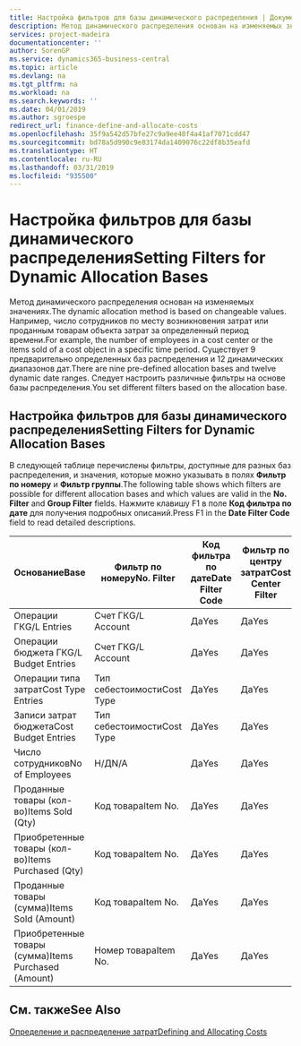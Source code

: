 ```yaml
---
title: Настройка фильтров для базы динамического распределения | Документы Майкрософт
description: Метод динамического распределения основан на изменяемых значениях. Например, число сотрудников по месту возникновения затрат или проданным товарам объекта затрат за определенный период времени. Существует 9 предварительно определенных баз распределения и 12 динамических диапазонов дат. Следует настроить различные фильтры на основе базы распределения.
services: project-madeira
documentationcenter: ''
author: SorenGP
ms.service: dynamics365-business-central
ms.topic: article
ms.devlang: na
ms.tgt_pltfrm: na
ms.workload: na
ms.search.keywords: ''
ms.date: 04/01/2019
ms.author: sgroespe
redirect_url: finance-define-and-allocate-costs
ms.openlocfilehash: 35f9a542d57bfe27c9a9ee48f4a41af7071cdd47
ms.sourcegitcommit: bd78a5d990c9e83174da1409076c22df8b35eafd
ms.translationtype: HT
ms.contentlocale: ru-RU
ms.lasthandoff: 03/31/2019
ms.locfileid: "935500"
---
```

# <a name="setting-filters-for-dynamic-allocation-bases"></a><span data-ttu-id="9190c-106">Настройка фильтров для базы динамического распределения</span><span class="sxs-lookup"><span data-stu-id="9190c-106">Setting Filters for Dynamic Allocation Bases</span></span>
<span data-ttu-id="9190c-107">Метод динамического распределения основан на изменяемых значениях.</span><span class="sxs-lookup"><span data-stu-id="9190c-107">The dynamic allocation method is based on changeable values.</span></span> <span data-ttu-id="9190c-108">Например, число сотрудников по месту возникновения затрат или проданным товарам объекта затрат за определенный период времени.</span><span class="sxs-lookup"><span data-stu-id="9190c-108">For example, the number of employees in a cost center or the items sold of a cost object in a specific time period.</span></span> <span data-ttu-id="9190c-109">Существует 9 предварительно определенных баз распределения и 12 динамических диапазонов дат.</span><span class="sxs-lookup"><span data-stu-id="9190c-109">There are nine pre-defined allocation bases and twelve dynamic date ranges.</span></span> <span data-ttu-id="9190c-110">Следует настроить различные фильтры на основе базы распределения.</span><span class="sxs-lookup"><span data-stu-id="9190c-110">You set different filters based on the allocation base.</span></span>  

## <a name="setting-filters-for-dynamic-allocation-bases"></a><span data-ttu-id="9190c-111">Настройка фильтров для базы динамического распределения</span><span class="sxs-lookup"><span data-stu-id="9190c-111">Setting Filters for Dynamic Allocation Bases</span></span>  
 <span data-ttu-id="9190c-112">В следующей таблице перечислены фильтры, доступные для разных баз распределения, и значения, которые можно указывать в полях **Фильтр по номеру** и **Фильтр группы**.</span><span class="sxs-lookup"><span data-stu-id="9190c-112">The following table shows which filters are possible for different allocation bases and which values are valid in the **No. Filter** and **Group Filter** fields.</span></span> <span data-ttu-id="9190c-113">Нажмите клавишу F1 в поле **Код фильтра по дате** для получения подробных описаний.</span><span class="sxs-lookup"><span data-stu-id="9190c-113">Press F1 in the **Date Filter Code** field to read detailed descriptions.</span></span>  

|<span data-ttu-id="9190c-114">**Основание**</span><span class="sxs-lookup"><span data-stu-id="9190c-114">**Base**</span></span>|<span data-ttu-id="9190c-115">**Фильтр по номеру**</span><span class="sxs-lookup"><span data-stu-id="9190c-115">**No. Filter**</span></span>|<span data-ttu-id="9190c-116">**Код фильтра по дате**</span><span class="sxs-lookup"><span data-stu-id="9190c-116">**Date Filter Code**</span></span>|<span data-ttu-id="9190c-117">**Фильтр по центру затрат**</span><span class="sxs-lookup"><span data-stu-id="9190c-117">**Cost Center Filter**</span></span>|<span data-ttu-id="9190c-118">**Фильтр по объекту затрат**</span><span class="sxs-lookup"><span data-stu-id="9190c-118">**Cost Object Filter**</span></span>|<span data-ttu-id="9190c-119">**Фильтр группы**</span><span class="sxs-lookup"><span data-stu-id="9190c-119">**Group Filter**</span></span>|  
|--------------|----------------------------------------|----------------------------------------------|------------------------------------------------|------------------------------------------------|------------------------------------------|  
|<span data-ttu-id="9190c-120">Операции ГК</span><span class="sxs-lookup"><span data-stu-id="9190c-120">G/L Entries</span></span>|<span data-ttu-id="9190c-121">Счет ГК</span><span class="sxs-lookup"><span data-stu-id="9190c-121">G/L Account</span></span>|<span data-ttu-id="9190c-122">Да</span><span class="sxs-lookup"><span data-stu-id="9190c-122">Yes</span></span>|<span data-ttu-id="9190c-123">Да</span><span class="sxs-lookup"><span data-stu-id="9190c-123">Yes</span></span>|<span data-ttu-id="9190c-124">Да</span><span class="sxs-lookup"><span data-stu-id="9190c-124">Yes</span></span>|<span data-ttu-id="9190c-125">Н/Д</span><span class="sxs-lookup"><span data-stu-id="9190c-125">N/A</span></span>|  
|<span data-ttu-id="9190c-126">Операции бюджета ГК</span><span class="sxs-lookup"><span data-stu-id="9190c-126">G/L Budget Entries</span></span>|<span data-ttu-id="9190c-127">Счет ГК</span><span class="sxs-lookup"><span data-stu-id="9190c-127">G/L Account</span></span>|<span data-ttu-id="9190c-128">Да</span><span class="sxs-lookup"><span data-stu-id="9190c-128">Yes</span></span>|<span data-ttu-id="9190c-129">Да</span><span class="sxs-lookup"><span data-stu-id="9190c-129">Yes</span></span>|<span data-ttu-id="9190c-130">Да</span><span class="sxs-lookup"><span data-stu-id="9190c-130">Yes</span></span>|<span data-ttu-id="9190c-131">Название бюджета ГК</span><span class="sxs-lookup"><span data-stu-id="9190c-131">G/L Budget Name</span></span>|  
|<span data-ttu-id="9190c-132">Операции типа затрат</span><span class="sxs-lookup"><span data-stu-id="9190c-132">Cost Type Entries</span></span>|<span data-ttu-id="9190c-133">Тип себестоимости</span><span class="sxs-lookup"><span data-stu-id="9190c-133">Cost Type</span></span>|<span data-ttu-id="9190c-134">Да</span><span class="sxs-lookup"><span data-stu-id="9190c-134">Yes</span></span>|<span data-ttu-id="9190c-135">Да</span><span class="sxs-lookup"><span data-stu-id="9190c-135">Yes</span></span>|<span data-ttu-id="9190c-136">Да</span><span class="sxs-lookup"><span data-stu-id="9190c-136">Yes</span></span>|<span data-ttu-id="9190c-137">Н/Д</span><span class="sxs-lookup"><span data-stu-id="9190c-137">N/A</span></span>|  
|<span data-ttu-id="9190c-138">Записи затрат бюджета</span><span class="sxs-lookup"><span data-stu-id="9190c-138">Cost Budget Entries</span></span>|<span data-ttu-id="9190c-139">Тип себестоимости</span><span class="sxs-lookup"><span data-stu-id="9190c-139">Cost Type</span></span>|<span data-ttu-id="9190c-140">Да</span><span class="sxs-lookup"><span data-stu-id="9190c-140">Yes</span></span>|<span data-ttu-id="9190c-141">Да</span><span class="sxs-lookup"><span data-stu-id="9190c-141">Yes</span></span>|<span data-ttu-id="9190c-142">Да</span><span class="sxs-lookup"><span data-stu-id="9190c-142">Yes</span></span>|<span data-ttu-id="9190c-143">Название бюджета</span><span class="sxs-lookup"><span data-stu-id="9190c-143">Budget Name</span></span>|  
|<span data-ttu-id="9190c-144">Число сотрудников</span><span class="sxs-lookup"><span data-stu-id="9190c-144">No of Employees</span></span>|<span data-ttu-id="9190c-145">Н/Д</span><span class="sxs-lookup"><span data-stu-id="9190c-145">N/A</span></span>|<span data-ttu-id="9190c-146">Да</span><span class="sxs-lookup"><span data-stu-id="9190c-146">Yes</span></span>|<span data-ttu-id="9190c-147">Да</span><span class="sxs-lookup"><span data-stu-id="9190c-147">Yes</span></span>|<span data-ttu-id="9190c-148">Да</span><span class="sxs-lookup"><span data-stu-id="9190c-148">Yes</span></span>|<span data-ttu-id="9190c-149">Н/Д</span><span class="sxs-lookup"><span data-stu-id="9190c-149">N/A</span></span>|  
|<span data-ttu-id="9190c-150">Проданные товары (кол-во)</span><span class="sxs-lookup"><span data-stu-id="9190c-150">Items Sold (Qty)</span></span>|<span data-ttu-id="9190c-151">Код товара</span><span class="sxs-lookup"><span data-stu-id="9190c-151">Item No.</span></span>|<span data-ttu-id="9190c-152">Да</span><span class="sxs-lookup"><span data-stu-id="9190c-152">Yes</span></span>|<span data-ttu-id="9190c-153">Да</span><span class="sxs-lookup"><span data-stu-id="9190c-153">Yes</span></span>|<span data-ttu-id="9190c-154">Да</span><span class="sxs-lookup"><span data-stu-id="9190c-154">Yes</span></span>|<span data-ttu-id="9190c-155">Учетная группа товаров</span><span class="sxs-lookup"><span data-stu-id="9190c-155">Inventory Posting Group</span></span>|  
|<span data-ttu-id="9190c-156">Приобретенные товары (кол-во)</span><span class="sxs-lookup"><span data-stu-id="9190c-156">Items Purchased (Qty)</span></span>|<span data-ttu-id="9190c-157">Код товара</span><span class="sxs-lookup"><span data-stu-id="9190c-157">Item No.</span></span>|<span data-ttu-id="9190c-158">Да</span><span class="sxs-lookup"><span data-stu-id="9190c-158">Yes</span></span>|<span data-ttu-id="9190c-159">Да</span><span class="sxs-lookup"><span data-stu-id="9190c-159">Yes</span></span>|<span data-ttu-id="9190c-160">Да</span><span class="sxs-lookup"><span data-stu-id="9190c-160">Yes</span></span>|<span data-ttu-id="9190c-161">Учетная группа товаров</span><span class="sxs-lookup"><span data-stu-id="9190c-161">Inventory Posting Group</span></span>|  
|<span data-ttu-id="9190c-162">Проданные товары (сумма)</span><span class="sxs-lookup"><span data-stu-id="9190c-162">Items Sold (Amount)</span></span>|<span data-ttu-id="9190c-163">Код товара</span><span class="sxs-lookup"><span data-stu-id="9190c-163">Item No.</span></span>|<span data-ttu-id="9190c-164">Да</span><span class="sxs-lookup"><span data-stu-id="9190c-164">Yes</span></span>|<span data-ttu-id="9190c-165">Да</span><span class="sxs-lookup"><span data-stu-id="9190c-165">Yes</span></span>|<span data-ttu-id="9190c-166">Да</span><span class="sxs-lookup"><span data-stu-id="9190c-166">Yes</span></span>|<span data-ttu-id="9190c-167">Учетная группа товаров</span><span class="sxs-lookup"><span data-stu-id="9190c-167">Inventory Posting Group</span></span>|  
|<span data-ttu-id="9190c-168">Приобретенные товары (сумма)</span><span class="sxs-lookup"><span data-stu-id="9190c-168">Items Purchased (Amount)</span></span>|<span data-ttu-id="9190c-169">Номер товара</span><span class="sxs-lookup"><span data-stu-id="9190c-169">Item No.</span></span>|<span data-ttu-id="9190c-170">Да</span><span class="sxs-lookup"><span data-stu-id="9190c-170">Yes</span></span>|<span data-ttu-id="9190c-171">Да</span><span class="sxs-lookup"><span data-stu-id="9190c-171">Yes</span></span>|<span data-ttu-id="9190c-172">Да</span><span class="sxs-lookup"><span data-stu-id="9190c-172">Yes</span></span>|<span data-ttu-id="9190c-173">Учетная группа товаров</span><span class="sxs-lookup"><span data-stu-id="9190c-173">Inventory Posting Group</span></span>|  

## <a name="see-also"></a><span data-ttu-id="9190c-174">См. также</span><span class="sxs-lookup"><span data-stu-id="9190c-174">See Also</span></span>  
[<span data-ttu-id="9190c-175">Определение и распределение затрат</span><span class="sxs-lookup"><span data-stu-id="9190c-175">Defining and Allocating Costs</span></span>](finance-define-and-allocate-costs.md)

